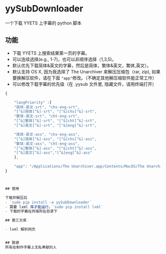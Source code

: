 yySubDownloader
===============

一个下载 YYETS 上字幕的 python 脚本

## 功能
- 下载 YYETS 上搜索结果第一页的字幕。
- 可以连续选择(e.g., 1-7)，也可以非顺序选择（1,3,5)。
- 默认优先下载简体&英文的字幕，然后是简体，繁体&英文，繁体,英文）。
-  默认支持 OS X, 因为我选择了 The Unarchiver 来解压压缩包（rar, zip), 如果要换解压软件，请在下面 `"app"`修改。（不确定其他解压缩软件能正常工作）
- 可以修改下载字幕的优先级（在 .yysub 文件里, 隐藏文件，请用终端打开）
```javascript
{

	"langPriority" :[
	"简体-英文-srt", "chs-eng-srt", 
	"[^&]简体[^&]-srt", "[^&]chs[^&]-srt", 
	"繁体-英文-srt", "cht-eng-srt", 
	"[^&]繁体[^&]-srt", "[^&]cht[^&]-srt",
	"[^&]英文[^&]-srt", "[^&]eng[^&]-srt",

	"简体-英文-ass", "chs-eng-ass",
	"[^&]简体[^&]-ass", "[^&]chs[^&]-ass",
	"繁体-英文-ass", "cht-eng-ass",
	"[^&]繁体[^&]-ass", "[^&]cht[^&]-ass",
	"[^&]英文[^&]-ass","[^&]eng[^&]-ass"
	],

	"app": "/Applications/The Unarchiver.app/Contents/MacOS/The Unarchiver"
}



## 使用

下载并解压后
- `sudo pip install -e yySubDownloader`
- 需要 lxml 库才能运行，`sudo pip install lxml`
- 下载的字幕在终端所在目录下

## 第三方库

- lxml 解析网页


## 致谢
所有在制作字幕上无私奉献的人
